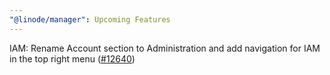 ```yaml
---
"@linode/manager": Upcoming Features
---
```


IAM: Rename Account section to Administration and add navigation for IAM in the top right menu ([#12640](https://github.com/linode/manager/pull/12640))
